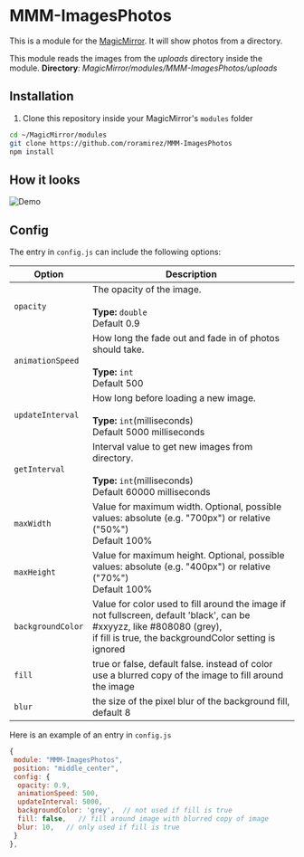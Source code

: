 # MMM-ImagesPhotos

This is a module for the [MagicMirror](https://github.com/MichMich/MagicMirror). It will show photos from a directory.

This module reads the images from the *uploads* directory inside the module.
**Directory**: *MagicMirror/modules/MMM-ImagesPhotos/uploads*

## Installation

1. Clone this repository inside your MagicMirror's `modules` folder

```bash
cd ~/MagicMirror/modules
git clone https://github.com/roramirez/MMM-ImagesPhotos
npm install
```

## How it looks

![Demo](.github/animate.gif)

## Config

The entry in `config.js` can include the following options:

| Option             | Description
|--------------------|-----------
| `opacity`          | The opacity of the image.<br><br>**Type:** `double`<br>Default 0.9
| `animationSpeed`   | How long the fade out and fade in of photos should take.<br><br>**Type:** `int`<br>Default 500
| `updateInterval`   | How long before loading a new image.<br><br>**Type:** `int`(milliseconds) <br>Default 5000 milliseconds
| `getInterval`      | Interval value to get new images from directory.<br><br>**Type:** `int`(milliseconds) <br>Default 60000 milliseconds
| `maxWidth`         | Value for maximum width. Optional, possible values: absolute (e.g. "700px") or relative ("50%") <br> Default 100%
| `maxHeight`        | Value for maximum height. Optional, possible values: absolute (e.g. "400px") or relative ("70%") <br> Default 100%
| `backgroundColor`  | Value for color used to fill around the image if not fullscreen, default 'black', can be #xxyyzz, like #808080 (grey),<br> if fill is true, the backgroundColor setting is ignored
| `fill`             | true or false, default false. instead of color use a blurred copy of the image to fill around the image
| `blur`             |  the size of the pixel blur of the background fill, default 8

Here is an example of an entry in `config.js`

```js
{
 module: "MMM-ImagesPhotos",
 position: "middle_center",
 config: {
  opacity: 0.9,
  animationSpeed: 500,
  updateInterval: 5000,
  backgroundColor: 'grey',  // not used if fill is true
  fill: false,   // fill around image with blurred copy of image
  blur: 10,   // only used if fill is true
 }
},
```
